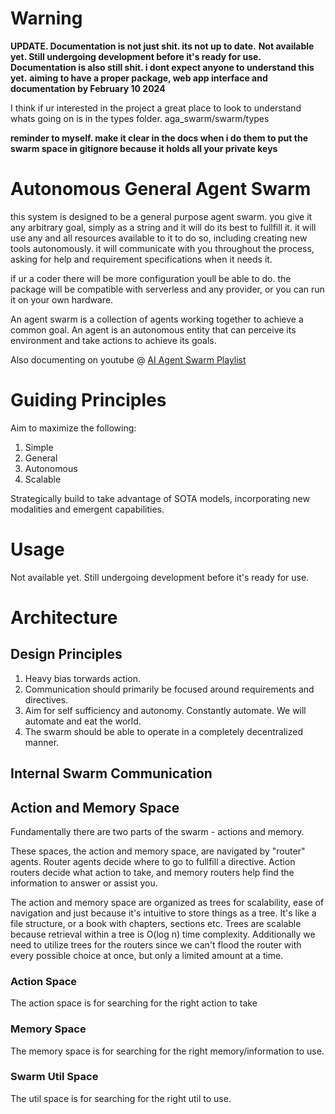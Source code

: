 # Warning
**UPDATE. Documentation is not just shit. its not up to date.**
**Not available yet. Still undergoing development before it's ready for use.**
**Documentation is also still shit. i dont expect anyone to understand this yet.**
**aiming to have a proper package, web app interface and documentation by February 10 2024**

I think if ur interested in the project a great place to look to understand whats going on is in the types folder. aga_swarm/swarm/types

**reminder to myself. make it clear in the docs when i do them to put the swarm space in gitignore because it holds all your private keys**

# Autonomous General Agent Swarm
this system is designed to be a general purpose agent swarm. you give it any arbitrary goal, simply as a string and it will do its best to fullfill it. it will use any and all resources available to it to do so, including creating new tools autonomously. it will communicate with you throughout the process, asking for help and requirement specifications when it needs it. 

if ur a coder there will be more configuration youll be able to do. the package will be compatible with serverless and any provider, or you can run it on your own hardware. 

An agent swarm is a collection of agents working together to achieve a common goal. An agent is an autonomous entity that can perceive its environment and take actions to achieve its goals. 

Also documenting on youtube @ [AI Agent Swarm Playlist](https://youtube.com/playlist?list=PLO8gVow6df_Rh7DEJ10_WAdnkGnIRCh-K&si=eYdyBu7NShKckilS)


# Guiding Principles
Aim to maximize the following:
1. Simple
2. General
3. Autonomous 
4. Scalable

Strategically build to take advantage of SOTA models, incorporating new modalities and emergent capabilities.

# Usage
Not available yet. Still undergoing development before it's ready for use.

# Architecture
## Design Principles
1. Heavy bias torwards action.
2. Communication should primarily be focused around requirements and directives.
3. Aim for self sufficiency and autonomy. Constantly automate. We will automate and eat the world. 
4. The swarm should be able to operate in a completely decentralized manner. 

## Internal Swarm Communication

## Action and Memory Space
Fundamentally there are two parts of the swarm - actions and memory. 

These spaces, the action and memory space, are navigated by "router" agents. Router agents decide where to go to fullfill a directive. Action routers decide what action to take, and memory routers help find the information to answer or assist you. 

The action and memory space are organized as trees for scalability, ease of navigation and just because it's intuitive to store things as a tree. It's like a file structure, or a book with chapters, sections etc. Trees are scalable because retrieval within a tree is O(log n) time complexity. Additionally we need to utilize trees for the routers since we can't flood the router with every possible choice at once, but only a limited amount at a time.  

### Action Space
The action space is for searching for the right action to take

### Memory Space
The memory space is for searching for the right memory/information to use.

### Swarm Util Space
The util space is for searching for the right util to use. 
